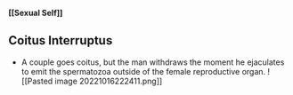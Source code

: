 **[[Sexual Self]]**

## Coitus Interruptus
- A couple goes coitus, but the man withdraws the moment he ejaculates to emit the spermatozoa outside of the female reproductive organ. ![[Pasted image 20221016222411.png]]